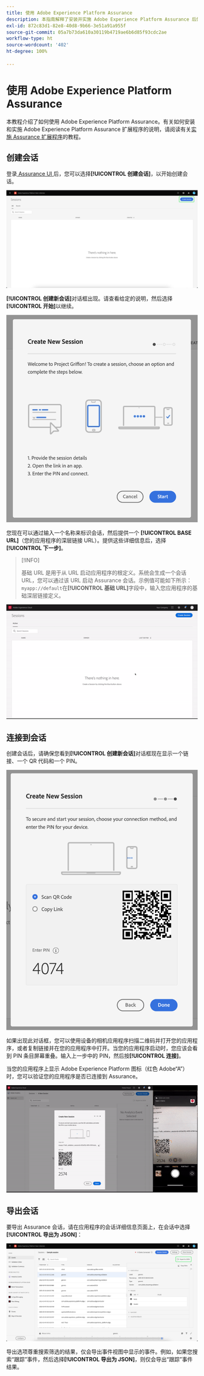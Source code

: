 ```yaml
---
title: 使用 Adobe Experience Platform Assurance
description: 本指南解释了安装并实施 Adobe Experience Platform Assurance 后如何使用它。
exl-id: 872c83d1-82e8-40d8-9b66-3e51a91a955f
source-git-commit: 05a7b73da610a30119b4719ae6b6d85f93cdc2ae
workflow-type: ht
source-wordcount: '402'
ht-degree: 100%

---
```


# 使用 Adobe Experience Platform Assurance

本教程介绍了如何使用 Adobe Experience Platform Assurance。有关如何安装和实施 Adobe Experience Platform Assurance 扩展程序的说明，请阅读有关[实施 Assurance 扩展程序](./implement-assurance.md)的教程。

## 创建会话

登录[ Assurance UI ](https://experience.adobe.com/assurance)后，您可以选择&#x200B;**[!UICONTROL 创建会话]**，以开始创建会话。

![创建会话按钮会突出显示，提示您可以在哪里创建会话。](./images/using-assurance/create-session.png)

**[!UICONTROL 创建新会话]**&#x200B;对话框出现。请查看给定的说明，然后选择&#x200B;**[!UICONTROL 开始]**&#x200B;以继续。

![“创建新会话”对话框会出现，其中显示有关如何使用 Assurance 的说明。](./images/using-assurance/create-new-session.png)

您现在可以通过输入一个名称来标识会话，然后提供一个 **[!UICONTROL BASE URL]**（您的应用程序的深层链接 URL）。提供这些详细信息后，选择&#x200B;**[!UICONTROL 下一步]**。

>[!INFO]
>
>基础 URL 是用于从 URL 启动应用程序的根定义。系统会生成一个会话 URL，您可以通过该 URL 启动 Assurance 会话。示例值可能如下所示：`myapp://default`在&#x200B;**[!UICONTROL 基础 URL]**&#x200B;字段中，输入您应用程序的基础深层链接定义。

![创建新会话的完整工作流程会出现。](./images/using-assurance/create-session.gif)

## 连接到会话

创建会话后，请确保您看到&#x200B;**[!UICONTROL 创建新会话]**&#x200B;对话框现在显示一个链接、一个 QR 代码和一个 PIN。

![一个显示连接到 Assurance 会话选项的对话框会出现。](./images/using-assurance/create-new-session-pin.png)

如果出现此对话框，您可以使用设备的相机应用程序扫描二维码并打开您的应用程序，或者复制链接并在您的应用程序中打开。当您的应用程序启动时，您应该会看到 PIN 条目屏幕重叠。输入上一步中的 PIN，然后按&#x200B;**[!UICONTROL 连接]**。

当您的应用程序上显示 Adobe Experience Platform 图标（红色 Adobe“A”）时，您可以验证您的应用程序是否已连接到 Assurance。

![将应用程序连接到 Assurance 会话的完整工作流程将会显示。](./images/using-assurance/connect-session.gif)

## 导出会话

要导出 Assurance 会话，请在应用程序的会话详细信息页面上，在会话中选择&#x200B;**[!UICONTROL 导出为 JSON]**：

![导出会话](./images/using-assurance/export-session.png)

导出选项尊重搜索筛选的结果&#x200B;&#x200B;，仅会导出事件视图中显示的事件。例如，如果您搜索“跟踪”事件，然后选择&#x200B;**[!UICONTROL 导出为 JSON]**，则仅会导出“跟踪”事件结果。
